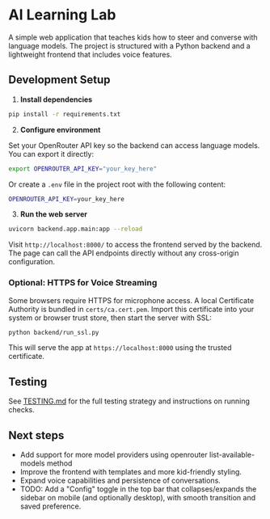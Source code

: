 # AI Learning Lab

A simple web application that teaches kids how to steer and converse with language models.
The project is structured with a Python backend and a lightweight frontend that includes voice features.

## Development Setup

1. **Install dependencies**

```bash
pip install -r requirements.txt
```

2. **Configure environment**

Set your OpenRouter API key so the backend can access language models. You can
export it directly:

```bash
export OPENROUTER_API_KEY="your_key_here"
```

Or create a `.env` file in the project root with the following content:

```bash
OPENROUTER_API_KEY=your_key_here
```

3. **Run the web server**

```bash
uvicorn backend.app.main:app --reload
```

Visit `http://localhost:8000/` to access the frontend served by the backend. The page can call the API endpoints directly without any cross-origin configuration.

### Optional: HTTPS for Voice Streaming

Some browsers require HTTPS for microphone access. A local Certificate Authority is bundled in `certs/ca.cert.pem`.
Import this certificate into your system or browser trust store, then start the server with SSL:

```bash
python backend/run_ssl.py
```

This will serve the app at `https://localhost:8000` using the trusted certificate.

## Testing

See [TESTING.md](TESTING.md) for the full testing strategy and instructions on running checks.

## Next steps

- Add support for more model providers using openrouter list-available-models method
- Improve the frontend with templates and more kid-friendly styling.
- Expand voice capabilities and persistence of conversations.
- TODO: Add a "Config" toggle in the top bar that collapses/expands the sidebar on mobile (and optionally desktop), with smooth transition and saved preference.
